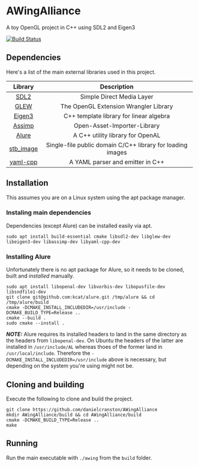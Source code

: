 # AWingAlliance

A toy OpenGL project in C++ using SDL2 and Eigen3

[![Build Status][ci-badge]][ci-url]

## Dependencies

Here's a list of the main external libraries used in this project.

| Library      | Description |
| :---------: | :---------: |
| [SDL2](https://github.com/libsdl-org/SDL)      | Simple Direct Media Layer |
| [GLEW](http://glew.sourceforge.net/)           | The OpenGL Extension Wrangler Library |
| [Eigen3](https://gitlab.com/libeigen/eigen)    | C++ template library for linear algebra |
| [Assimp](https://github.com/assimp/assimp)     | Open-Asset-Importer-Library |
| [Alure](https://github.com/kcat/alure)         | A C++ utility library for OpenAL |
| [stb_image](https://github.com/nothings/stb)   | Single-file public domain C/C++ library for loading images |
| [yaml-cpp](https://github.com/jbeder/yaml-cpp) | A YAML parser and emitter in C++  |


## Installation

This assumes you are on a Linux system using the apt package manager.

### Instaling main dependencies

Dependencies (except Alure) can be installed easily via apt.

```
sudo apt install build-essential cmake libsdl2-dev libglew-dev libeigen3-dev libassimp-dev libyaml-cpp-dev
```

### Installing Alure

Unfortunately there is no apt package for Alure, so it needs to be cloned, built and _installed_ manually.

```
sudo apt install libopenal-dev libvorbis-dev libopusfile-dev libsndfile1-dev
git clone git@github.com:kcat/alure.git /tmp/alure && cd /tmp/alure/build
cmake -DCMAKE_INSTALL_INCLUDEDIR=/usr/include -DCMAKE_BUILD_TYPE=Release ..
cmake --build .
sudo cmake --install .
```

**_NOTE:_**  Alure requires its installed headers to land in the same directory as the headers from `libopenal-dev`. On Ubuntu the headers of the latter are installed in `/usr/include/AL` whereas thoes of the former land in `/usr/local/include`. Therefore the `-DCMAKE_INSTALL_INCLUDEDIR=/usr/include` above is necessary, but depending on the system you're using might not be.


## Cloning and building

Execute the following to clone and build the project.

```
git clone https://github.com/danielcranston/AWingAlliance
mkdir AWingAlliance/build && cd AWingAlliance/build
cmake -DCMAKE_BUILD_TYPE=Release ..
make
```


## Running

Run the main executable with `./awing` from the `build` folder.


[ci-badge]: https://img.shields.io/github/workflow/status/danielcranston/AWingAlliance/CMake/master
[ci-url]: https://github.com/danielcranston/AWingAlliance/actions/workflows/cmake.yml
